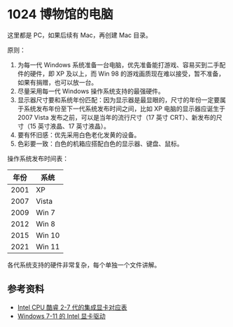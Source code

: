 # 1024 博物馆的电脑

这里都是 PC，如果后续有 Mac，再创建 Mac 目录。

原则：

1. 为每一代 Windows 系统准备一台电脑，优先准备能打游戏、容易买到二手配件的硬件，即 XP 及以上，而 Win 98 的游戏画质现在难以接受，暂不准备，如果有捐赠，也可以放一台。
2. 尽量采用每一代 Windows 操作系统支持的最强硬件。
3. 显示器尺寸要和系统年份匹配：因为显示器是最显眼的，尺寸的年份一定要属于系统发布年份至下一代系统发布时间之间，比如 XP 电脑的显示器应诞生于 2007 Vista 发布之前，可以是当年的流行尺寸（17 英寸 CRT）、新发布的尺寸（15 英寸液晶、17 英寸液晶）。
4. 要有怀旧感：优先采用白色老化发黄的设备。
5. 色彩要一致：白色的机箱应搭配白色的显示器、键盘、鼠标。

操作系统发布时间表：

年份 | 系统
----|------
2001 | XP
2007 | Vista
2009 | Win 7
2012 | Win 8
2015 | Win 10
2021 | Win 11

各代系统支持的硬件非常复杂，每个单独一个文件讲解。

## 参考资料

- [Intel CPU 酷睿 2-7 代的集成显卡对应表](https://www.intel.com/content/www/us/en/support/articles/000007772/graphics.html)
- [Windows 7-11 的 Intel 显卡驱动](https://www.intel.com/content/www/us/en/support/articles/000090440/graphics.html)
